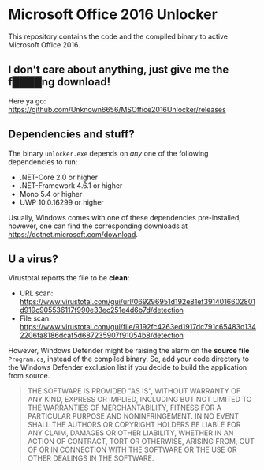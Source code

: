 # Microsoft Office 2016 Unlocker
This repository contains the code and the compiled binary to active Microsoft Office 2016. 

## I don't care about anything, just give me the f████ng download!
Here ya go: https://github.com/Unknown6656/MSOffice2016Unlocker/releases

## Dependencies and stuff?
The binary `unlocker.exe` depends on *any* one of the following dependencies to run:
 - .NET-Core 2.0 or higher
 - .NET-Framework 4.6.1 or higher
 - Mono 5.4 or higher
 - UWP 10.0.16299 or higher

Usually, Windows comes with one of these dependencies pre-installed, however, one can find the corresponding downloads at https://dotnet.microsoft.com/download.

## U a virus?
Virustotal reports the file to be **clean**:
 - URL scan: https://www.virustotal.com/gui/url/069296951d192e81ef3914016602801d919c905536117f990e33ec251e4d6b7d/detection
 - File scan: https://www.virustotal.com/gui/file/9192fc4263ed1917dc791c65483d1342206fa8186dcaf5d687235907f91054b8/detection

However, Windows Defender might be raising the alarm on the **source file** `Program.cs`, instead of the compiled binary. So, add your code directory to the Windows Defender exclusion list if you decide to build the application from source.

> THE SOFTWARE IS PROVIDED "AS IS", WITHOUT WARRANTY OF ANY KIND, EXPRESS OR IMPLIED, INCLUDING BUT NOT LIMITED TO THE WARRANTIES OF MERCHANTABILITY, FITNESS FOR A PARTICULAR PURPOSE AND NONINFRINGEMENT. IN NO EVENT SHALL THE AUTHORS OR COPYRIGHT HOLDERS BE LIABLE FOR ANY CLAIM, DAMAGES OR OTHER LIABILITY, WHETHER IN AN ACTION OF CONTRACT, TORT OR OTHERWISE, ARISING FROM, OUT OF OR IN CONNECTION WITH THE SOFTWARE OR THE USE OR OTHER DEALINGS IN THE SOFTWARE.
